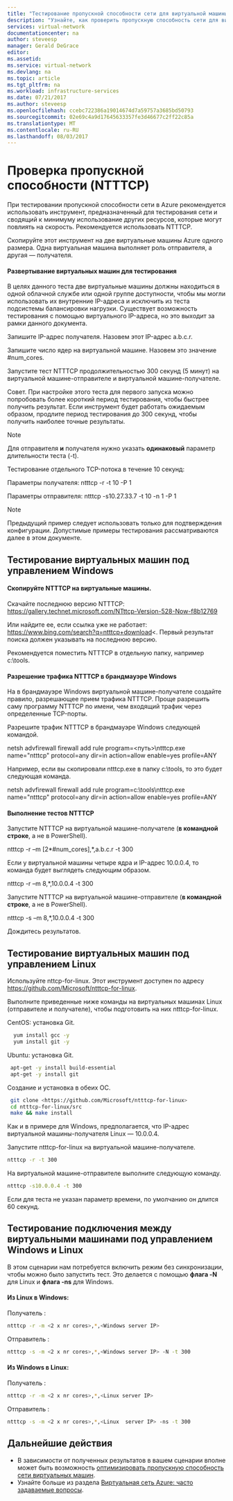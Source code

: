 ```yaml
---
title: "Тестирование пропускной способности сети для виртуальной машины Azure | Документация Майкрософт"
description: "Узнайте, как проверить пропускную способность сети для виртуальной машины Azure."
services: virtual-network
documentationcenter: na
author: steveesp
manager: Gerald DeGrace
editor: 
ms.assetid: 
ms.service: virtual-network
ms.devlang: na
ms.topic: article
ms.tgt_pltfrm: na
ms.workload: infrastructure-services
ms.date: 07/21/2017
ms.author: steveesp
ms.openlocfilehash: ccebc722386a19014674d7a59757a3685bd50793
ms.sourcegitcommit: 02e69c4a9d17645633357fe3d46677c2ff22c85a
ms.translationtype: MT
ms.contentlocale: ru-RU
ms.lasthandoff: 08/03/2017
---
```

# <a name="bandwidththroughput-testing-ntttcp"></a>Проверка пропускной способности (NTTTCP)

При тестировании пропускной способности сети в Azure рекомендуется использовать инструмент, предназначенный для тестирования сети и сводящий к минимуму использование других ресурсов, которые могут повлиять на скорость. Рекомендуется использовать NTTTCP.

Скопируйте этот инструмент на две виртуальные машины Azure одного размера. Одна виртуальная машина выполняет роль отправителя, а другая — получателя.

#### <a name="deploying-vms-for-testing"></a>Развертывание виртуальных машин для тестирования
В целях данного теста две виртуальные машины должны находиться в одной облачной службе или одной группе доступности, чтобы мы могли использовать их внутренние IP-адреса и исключить из теста подсистемы балансировки нагрузки. Существует возможность тестирования с помощью виртуального IP-адреса, но это выходит за рамки данного документа.
 
Запишите IP-адрес получателя. Назовем этот IP-адрес a.b.c.r.

Запишите число ядер на виртуальной машине. Назовем это значение \#num\_cores.
 
Запустите тест NTTTCP продолжительностью 300 секунд (5 минут) на виртуальной машине-отправителе и виртуальной машине-получателе.

Совет. При настройке этого теста для первого запуска можно попробовать более короткий период тестирования, чтобы быстрее получить результат. Если инструмент будет работать ожидаемым образом, продлите период тестирования до 300 секунд, чтобы получить наиболее точные результаты.

> [!NOTE]
> Для отправителя **и** получателя нужно указать **одинаковый** параметр длительности теста (-t).

Тестирование отдельного TCP-потока в течение 10 секунд:

Параметры получателя: ntttcp -r -t 10 -P 1

Параметры отправителя: ntttcp -s10.27.33.7 -t 10 -n 1 -P 1

> [!NOTE]
> Предыдущий пример следует использовать только для подтверждения конфигурации. Допустимые примеры тестирования рассматриваются далее в этом документе.

## <a name="testing-vms-running-windows"></a>Тестирование виртуальных машин под управлением Windows

#### <a name="get-ntttcp-onto-the-vms"></a>Скопируйте NTTTCP на виртуальные машины.

Скачайте последнюю версию NTTTCP: <https://gallery.technet.microsoft.com/NTttcp-Version-528-Now-f8b12769>

Или найдите ее, если ссылка уже не работает: <https://www.bing.com/search?q=ntttcp+download>\<. Первый результат поиска должен указывать на последнюю версию.

Рекомендуется поместить NTTTCP в отдельную папку, например c:\\tools.

#### <a name="allow-ntttcp-through-the-windows-firewall"></a>Разрешение трафика NTTTCP в брандмауэре Windows
На в брандмауэре Windows виртуальной машине-получателе создайте правило, разрешающее прием трафика NTTTCP. Проще разрешить саму программу NTTTCP по имени, чем входящий трафик через определенные TCP-порты.

Разрешите трафик NTTTCP в брандмауэре Windows следующей командой.

netsh advfirewall firewall add rule program=\<путь\>\\ntttcp.exe name="ntttcp" protocol=any dir=in action=allow enable=yes profile=ANY

Например, если вы скопировали ntttcp.exe в папку c:\\tools, то это будет следующая команда. 

netsh advfirewall firewall add rule program=c:\\tools\\ntttcp.exe name="ntttcp" protocol=any dir=in action=allow enable=yes profile=ANY

#### <a name="running-ntttcp-tests"></a>Выполнение тестов NTTTCP

Запустите NTTTCP на виртуальной машине-получателе (**в командной строке**, а не в PowerShell).

ntttcp -r –m [2\*\#num\_cores],\*,a.b.c.r -t 300

Если у виртуальной машины четыре ядра и IP-адрес 10.0.0.4, то команда будет выглядеть следующим образом.

ntttcp -r –m 8,\*,10.0.0.4 -t 300


Запустите NTTTCP на виртуальной машине-отправителе (**в командной строке**, а не в PowerShell).

ntttcp -s –m 8,\*,10.0.0.4 -t 300 

Дождитесь результатов.


## <a name="testing-vms-running-linux"></a>Тестирование виртуальных машин под управлением Linux

Используйте nttcp-for-linux. Этот инструмент доступен по адресу <https://github.com/Microsoft/ntttcp-for-linux>.

Выполните приведенные ниже команды на виртуальных машинах Linux (отправителе и получателе), чтобы подготовить на них ntttcp-for-linux.

CentOS: установка Git.
``` bash
  yum install gcc -y  
  yum install git -y
```
Ubuntu: установка Git.
``` bash
 apt-get -y install build-essential  
 apt-get -y install git
```
Создание и установка в обеих ОС.
``` bash
 git clone <https://github.com/Microsoft/ntttcp-for-linux>
 cd ntttcp-for-linux/src
 make && make install
```

Как и в примере для Windows, предполагается, что IP-адрес виртуальной машины-получателя Linux — 10.0.0.4.

Запустите ntttcp-for-linux на виртуальной машине-получателе.

``` bash
ntttcp -r -t 300
```

На виртуальной машине-отправителе выполните следующую команду.

``` bash
ntttcp -s10.0.0.4 -t 300
```
 
Если для теста не указан параметр времени, по умолчанию он длится 60 секунд.

## <a name="testing-between-vms-running-windows-and-linux"></a>Тестирование подключения между виртуальными машинами под управлением Windows и Linux

В этом сценарии нам потребуется включить режим без синхронизации, чтобы можно было запустить тест. Это делается с помощью **флага -N** для Linux и **флага -ns** для Windows.

#### <a name="from-linux-to-windows"></a>Из Linux в Windows:

Получатель <Windows>:

``` bash
ntttcp -r -m <2 x nr cores>,*,<Windows server IP>
```

Отправитель <Linux>:

``` bash
ntttcp -s -m <2 x nr cores>,*,<Windows server IP> -N -t 300
```

#### <a name="from-windows-to-linux"></a>Из Windows в Linux:

Получатель <Linux>:

``` bash
ntttcp -r -m <2 x nr cores>,*,<Linux server IP>
```

Отправитель <Windows>:

``` bash
ntttcp -s -m <2 x nr cores>,*,<Linux  server IP> -ns -t 300
```

## <a name="next-steps"></a>Дальнейшие действия
* В зависимости от полученных результатов в вашем сценарии вполне может быть возможность [оптимизировать пропускную способность сети виртуальных машин](virtual-network-optimize-network-bandwidth.md).
* Узнайте больше из раздела [Виртуальная сеть Azure: часто задаваемые вопросы](virtual-networks-faq.md).

